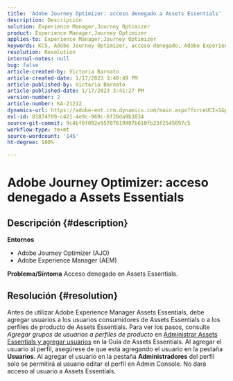 ```yaml
---
title: 'Adobe Journey Optimizer: acceso denegado a Assets Essentials'
description: Descripción
solution: Experience Manager,Journey Optimizer
product: Experience Manager,Journey Optimizer
applies-to: Experience Manager,Journey Optimizer
keywords: KCS, Adobe Journey Optimizer, acceso denegado, Adobe Experience Manager, AEM, AJO, Assets Essentials, resolución de problemas
resolution: Resolution
internal-notes: null
bug: false
article-created-by: Victoria Barnato
article-created-date: 1/17/2023 3:40:49 PM
article-published-by: Victoria Barnato
article-published-date: 1/17/2023 3:41:27 PM
version-number: 2
article-number: KA-21212
dynamics-url: https://adobe-ent.crm.dynamics.com/main.aspx?forceUCI=1&pagetype=entityrecord&etn=knowledgearticle&id=cfeedd4e-7d96-ed11-aad1-6045bd006079
exl-id: 01874f09-c421-4e9c-969c-6f20da9b3834
source-git-commit: 9c4bf8f092e95707619907b610fb23f2545697c5
workflow-type: tm+mt
source-wordcount: '145'
ht-degree: 100%

---
```


# Adobe Journey Optimizer: acceso denegado a Assets Essentials

## Descripción {#description}

<b>Entornos</b>
- Adobe Journey Optimizer (AJO)
- Adobe Experience Manager (AEM)



<b>Problema/Síntoma</b>
Acceso denegado en Assets Essentials.


## Resolución {#resolution}


Antes de utilizar Adobe Experience Manager Assets Essentials, debe agregar usuarios a los usuarios consumidores de Assets Essentials o a los perfiles de producto de Assets Essentials. Para ver los pasos, consulte *Agregar grupos de usuarios a perfiles de producto* en [Administrar Assets Essentials y agregar usuarios](https://experienceleague.adobe.com/docs/experience-manager-assets-essentials/help/get-started-admins/deploy-administer.html?lang=es#add-users-to-product-profiles) en la Guía de Assets Essentials. Al agregar el usuario al perfil, asegúrese de que está agregando el usuario en la pestaña <b>Usuarios</b>. Al agregar el usuario en la pestaña <b>Administradores</b> del perfil solo se permitirá al usuario editar el perfil en Admin Console. No dará acceso al usuario a Assets Essentials.
